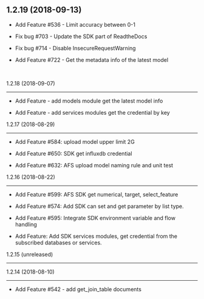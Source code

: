 1.2.19 (2018-09-13)
-------------------

- Add Feature #536 - Limit accuracy between 0-1
- Fix bug #703 - Update the SDK part of ReadtheDocs
- Fix bug #714 - Disable InsecureRequestWarning
- Add Feature #722 - Get the metadata info of the latest model
​

1.2.18 (2018-09-07)
-------------------

- Add Feature - add models module get the latest model info
- Add Feature - add services modules get the credential by key



1.2.17 (2018-08-29)


-------------------

- Add Feature #584: upload model upper limit 2G

- Add Feature #650: SDK get influxdb credential 

- Add Feature #632: AFS upload model naming rule and unit test


1.2.16 (2018-08-22)

-------------------


- Add Feature #599: AFS SDK get numerical, target, select_feature

- Add Feature #574: Add SDK can set and get parameter by list type.

- Add Feature #595: Integrate SDK environment variable and flow handling

- Add Feature: Add SDK services modules, get credential from the subscribed databases or services.

1.2.15 (unreleased)

-------------------

1.2.14 (2018-08-10)

-------------------

- Add Feature #542 - add get_join_table documents
